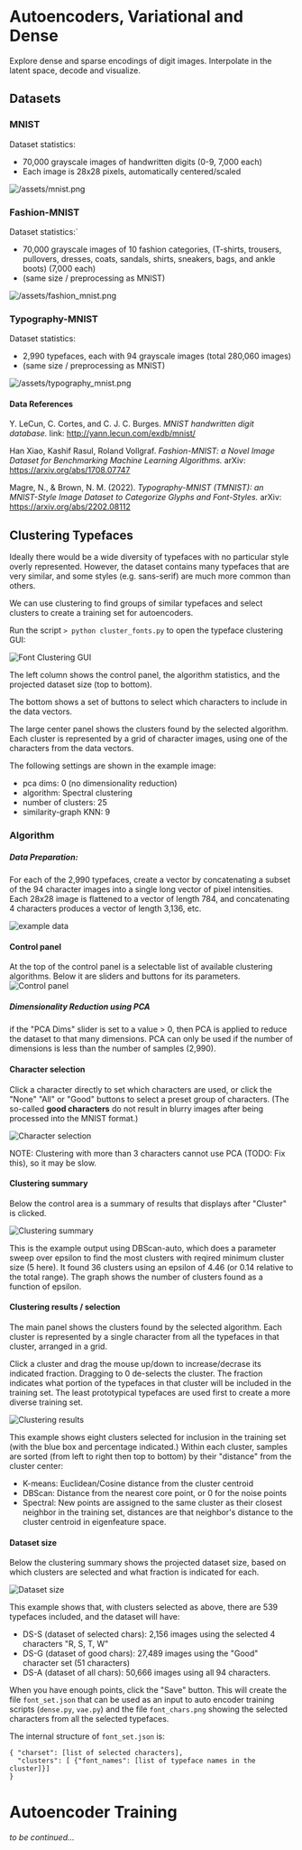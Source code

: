 # Autoencoders, Variational and Dense

Explore dense and sparse encodings of digit images.
Interpolate in the latent space, decode and visualize.

## Datasets

### MNIST

Dataset statistics:
- 70,000 grayscale images of handwritten digits (0-9, 7,000 each)
- Each image is 28x28 pixels, automatically centered/scaled

![/assets/mnist.png](assets/mnist.png)
### Fashion-MNIST
Dataset statistics:`
- 70,000 grayscale images of 10 fashion categories, (T-shirts, trousers, pullovers, dresses, coats, sandals, shirts, sneakers, bags, and ankle boots) (7,000 each)
- (same size / preprocessing as MNIST)

![/assets/fashion_mnist.png](assets/fashion_mnist.png)

### Typography-MNIST

Dataset statistics:
- 2,990 typefaces, each with 94 grayscale images (total 280,060 images)
- (same size / preprocessing as MNIST)

![/assets/typography_mnist.png](assets/alpha_numeric_mnist.png)

#### Data References

Y. LeCun, C. Cortes, and C. J. C. Burges. *MNIST handwritten digit database.* link: http://yann.lecun.com/exdb/mnist/ 

Han Xiao, Kashif Rasul, Roland Vollgraf. *Fashion-MNIST: a Novel Image Dataset for Benchmarking Machine Learning Algorithms.* arXiv: https://arxiv.org/abs/1708.07747

Magre, N., & Brown, N. M. (2022). *Typography-MNIST (TMNIST): an MNIST-Style Image Dataset to Categorize Glyphs and Font-Styles.* arXiv: https://arxiv.org/abs/2202.08112 



## Clustering Typefaces

Ideally there would be a wide diversity of typefaces with no particular style overly represented. However, the dataset contains many typefaces that are very similar, and some styles (e.g. sans-serif) are much more common than others.

We can use clustering to find groups of similar typefaces and select clusters to create a training set for autoencoders.


Run the script `> python cluster_fonts.py` to open the typeface clustering GUI:

![Font Clustering GUI](assets/cluster_app_full.png)

The left column shows the control panel, the algorithm statistics, and the projected dataset size (top to bottom).

The bottom shows a set of buttons to select which characters to include in the data vectors.

The large center panel shows the clusters found by the selected algorithm.  Each cluster is represented by a grid of character images, using one of the characters from the data vectors.

The following settings are shown in the example image:
 * pca dims: 0 (no dimensionality reduction)
 * algorithm: Spectral clustering
 * number of clusters: 25
 * similarity-graph KNN: 9

### Algorithm

##### Data Preparation: 
For each of the 2,990 typefaces, create a vector by concatenating a subset of the 94 character images into a single long vector of pixel intensities.  Each 28x28 image is flattened to a vector of length 784, and concatenating 4 characters produces a vector of length 3,136, etc.

![example data](assets/cluster_char_vecs.png)

#### Control panel

At the top of the control panel is a selectable list of available clustering algorithms.  Below it are sliders and buttons for its parameters.
![Control panel](assets/cluster_ctrl2.png)

##### Dimensionality Reduction using PCA
if the "PCA Dims" slider is set to a value > 0, then PCA is applied to reduce the dataset to that many dimensions.  PCA can only be used if the number of dimensions is less than the number of samples (2,990).

#### Character selection

Click a character directly to set which characters are used, or click the "None" "All" or "Good" buttons to select a preset group of characters.  (The so-called **good characters** do not result in blurry images after being processed into the MNIST format.)


![Character selection](assets/cluster_charset_ctrl.png)

NOTE:  Clustering with more than 3 characters cannot use PCA (TODO: Fix this), so it may be slow.

#### Clustering summary

Below the control area is a summary of results that displays after "Cluster" is clicked.

![Clustering summary](assets/dbscan-auto_results.png)


This is the example output using DBScan-auto, which does a parameter sweep over epsilon to find the most clusters with reqired minimum cluster size (5 here).  It found 36 clusters using an epsilon of 4.46 (or 0.14 relative to the total range).  The graph shows the number of clusters found as a function of epsilon.

#### Clustering results / selection

The main panel shows the clusters found by the selected algorithm.  Each cluster is represented by a single character from all the typefaces in that cluster, arranged in a grid. 

Click a cluster and drag the mouse up/down to increase/decrase its indicated fraction.  Dragging to 0 de-selects the cluster.  The fraction indicates what portion of the typefaces in that cluster will be included in the training set.  The least prototypical typefaces are used first to create a more diverse training set.

![Clustering results](assets/results_w_selections.png)



This example shows eight clusters selected for inclusion in the training set (with the blue box and percentage indicated.)  Within each cluster, samples are sorted (from left to right then top to bottom) by their "distance" from the cluster center:
  * K-means:  Euclidean/Cosine distance from the cluster centroid
  * DBScan: Distance from the nearest core point, or 0 for the noise points
* Spectral:  New points are assigned to the same cluster as their closest neighbor in the training set, distances are that neighbor's distance to the cluster centroid in eigenfeature space.


#### Dataset size

Below the clustering summary shows the projected dataset size, based on which clusters are selected and what fraction is indicated for each. 

![Dataset size](assets/cluster_dataset.png)

This example shows that, with clusters selected as above, there are 539 typefaces included, and the dataset will have:
  * DS-S (dataset of selected chars): 2,156 images using the selected 4 characters "R, S, T, W"
  * DS-G (dataset of good chars): 27,489 images using the "Good" character set (51 characters)
  * DS-A (dataset of all chars): 50,666 images using all 94 characters.

  When you have enough points, click the "Save" button.  This will create the file `font_set.json` that can be used as an input to auto encoder training scripts (`dense.py`, `vae.py`)  and the file `font_chars.png` showing the selected characters from all the selected typefaces.

  The internal structure of `font_set.json` is:
  ```
  { "charset": [list of selected characters],
    "clusters": [ {"font_names": [list of typeface names in the cluster]}]
  }
  ```

  # Autoencoder Training
  
  *to be continued...*